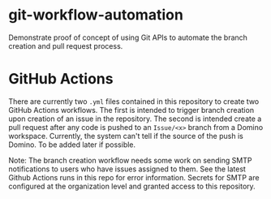 # git-workflow-automation
Demonstrate proof of concept of using Git APIs to automate the branch creation and pull request process.

# GitHub Actions
There are currently two `.yml` files contained in this repository to create two GitHub Actions workflows. The first is intended to trigger branch creation upon creation of an issue in the repository. The second is intended create a pull request after any code is pushed to an `Issue/<x>` branch from a Domino workspace. Currently, the system can't tell if the source of the push is Domino. To be added later if possible.

Note: The branch creation workflow needs some work on sending SMTP notifications to users who have issues assigned to them. See the latest Github Actions runs in this repo for error information. Secrets for SMTP are configured at the organization level and granted access to this repository. 
